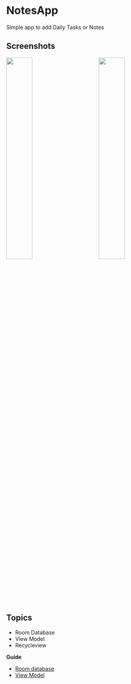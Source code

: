# NotesApp

Simple app to add Daily Tasks or Notes


## Screenshots 
<div>
<img src = "https://user-images.githubusercontent.com/54688005/96372725-83c61580-1168-11eb-9df7-88149da98b3a.png" width =37%>
  <img width ="10%"/> 

<img src = "https://user-images.githubusercontent.com/54688005/96372726-86c10600-1168-11eb-8a5b-caaa5a82f2b4.png" width =37%>
  <img width ="10%"/> 
</div>



## Topics

- Room Database
- View Model 
- Recycleview


**Guide** <br/>
- [Room database](https://developer.android.com/training/data-storage/room)
- [View Model](https://developer.android.com/topic/libraries/architecture/viewmodel)
